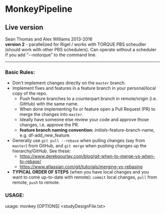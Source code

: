 # MonkeyPipeline

## Live version  
Sean Thomas and Alex WIlliams 2013-2016  
**version 2** - parallelized for Rigel / works with TORQUE PBS scheudler (should work with other PBS schedulers). Can operate without a scheduler if you add "--notorque" to the command line.

----------

### Basic Rules:

- Don't implement changes directly on the `master` branch.
- Implement fixes and features in a feature branch in your personal/local copy of the repo.
    - Push feature branches to a counterpart branch in remote/origin (i.e. GitHub) with the same name.
    - When done implementing fix or feature open a Pull Request (PR) to merge the changes into `master`.
    - Ideally have someone else review your code and approve those changes, i.e. approve the PR.
    - **feature branch naming convention:** *initials*-feature-branch-name, e.g. df-add_new_feature.
- Generally use `git pull --rebase` when pulling changes (say from `master`) from GitHub, and `git merge` when pushing changes up the hierarchy/GitHub. See these:  
    - https://www.derekgourlay.com/blog/git-when-to-merge-vs-when-to-rebase/  
    - https://www.atlassian.com/git/tutorials/merging-vs-rebasing
- **TYPICAL ORDER OF STEPS** (when you have local changes and you want to come up-to-date with remote)**:** `commit` local changes, `pull` from remote, `push` to remote.

### USAGE:
usage: monkey  [OPTIONS]  <studyDesignFile.txt>
